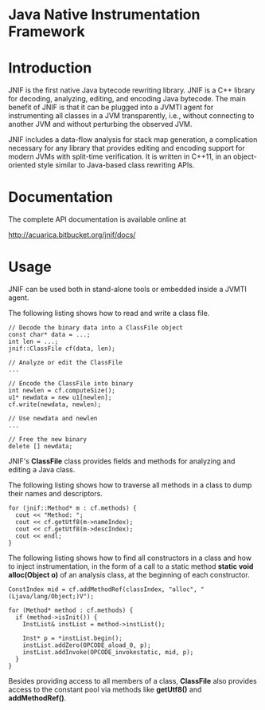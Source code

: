 Java Native Instrumentation Framework
=================================================

# Introduction

JNIF is the first native Java bytecode rewriting library.
JNIF is a C++ library for decoding, analyzing, editing, 
and encoding Java bytecode.
The main benefit of JNIF is that it can be plugged into a JVMTI agent for 
instrumenting all classes in a JVM transparently, i.e., 
without connecting to another JVM and without perturbing the observed JVM.

JNIF includes a data-flow analysis for stack map generation, 
a complication necessary for any library that provides editing and encoding 
support for modern JVMs with split-time verification.
It is written in C++11, 
in an object-oriented style similar to Java-based class rewriting APIs.

# Documentation

The complete API documentation is available online at

http://acuarica.bitbucket.org/jnif/docs/

# Usage

JNIF can be used both in stand-alone tools or embedded inside a JVMTI agent.

The following listing shows how to read and write a class file.


	// Decode the binary data into a ClassFile object
	const char* data = ...;
	int len = ...;
	jnif::ClassFile cf(data, len);

	// Analyze or edit the ClassFile
	...

	// Encode the ClassFile into binary
	int newlen = cf.computeSize();
	u1* newdata = new u1[newlen];
	cf.write(newdata, newlen);

	// Use newdata and newlen
	...

	// Free the new binary
	delete [] newdata;


JNIF's **ClassFile** class provides fields and methods for analyzing and 
editing a Java class.

The following listing shows how to traverse all methods in a class
to dump their names and descriptors.

	for (jnif::Method* m : cf.methods) {
	  cout << "Method: ";
	  cout << cf.getUtf8(m->nameIndex);
	  cout << cf.getUtf8(m->descIndex);
	  cout << endl;
	}


The following listing shows how to find all constructors in a class
and how to inject instrumentation, in the form of a call to a static method
**static void alloc(Object o)** of an analysis class,
at the beginning of each constructor.

	ConstIndex mid = cf.addMethodRef(classIndex, "alloc", "(Ljava/lang/Object;)V");

	for (Method* method : cf.methods) {
	  if (method->isInit()) {
	    InstList& instList = method->instList();
	
	    Inst* p = *instList.begin();
	    instList.addZero(OPCODE_aload_0, p);
	    instList.addInvoke(OPCODE_invokestatic, mid, p);
	  }
	}

Besides providing access to all members of a class,
**ClassFile** also provides access to the constant pool
via methods like **getUtf8()** and **addMethodRef()**.

